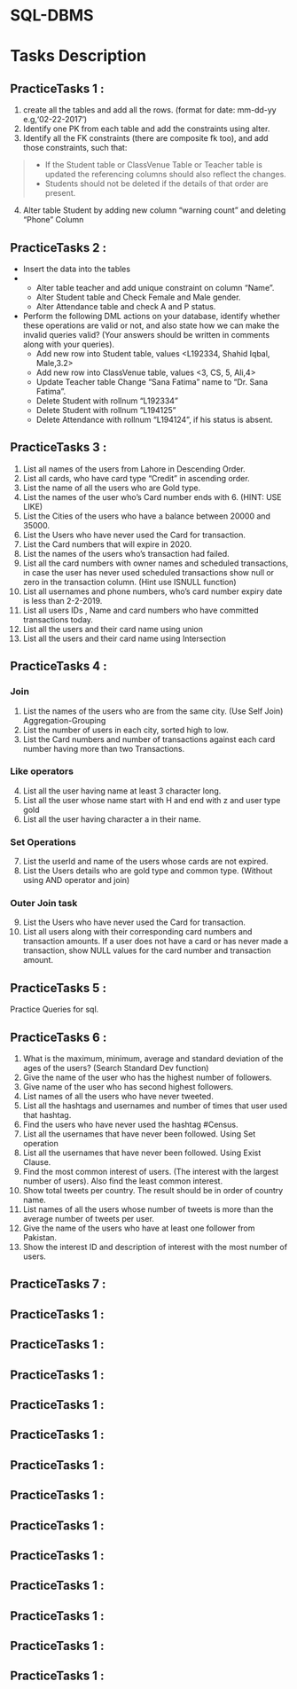 # SQL-DBMS

# Tasks Description 

## PracticeTasks 1 :
1. create all the tables and add all the rows. (format for date: mm-dd-yy e.g,‘02-22-2017’)
2. Identify one PK from each table and add the constraints using alter.
3. Identify all the FK constraints (there are composite fk too), and add those constraints, such that:
>  - If the Student table or ClassVenue Table or Teacher table is updated the referencing columns should also reflect the changes.
>  -  Students should not be deleted if the details of that order are present.
4. Alter table Student by adding new column “warning count” and deleting “Phone” Column

## PracticeTasks 2 :
+ Insert the data into the tables
+
  - Alter table teacher and add unique constraint on column “Name”.
  - Alter Student table and Check Female and Male gender.
  -  Alter Attendance table and check A and P status.
+ Perform the following DML actions on your database, identify whether these operations are valid or not, and also state how we can make the invalid queries valid?
(Your answers should be written in comments along with your queries).
  - Add new row into Student table, values <L192334, Shahid Iqbal, Male,3.2>
  - Add new row into ClassVenue table, values <3, CS, 5, Ali,4>
  - Update Teacher table Change “Sana Fatima” name to “Dr. Sana Fatima”.
  -  Delete Student with rollnum “L192334”
  - Delete Student with rollnum “L194125”
  - Delete Attendance with rollnum “L194124”, if his status is absent.

## PracticeTasks 3 :
1. List all names of the users from Lahore in Descending Order.
2. List all cards, who have card type “Credit” in ascending order.
3. List the name of all the users who are Gold type.
4. List the names of the user who’s Card number ends with 6. (HINT: USE LIKE)
5. List the Cities of the users who have a balance between 20000 and 35000.
6. List the Users who have never used the Card for transaction.
7. List the Card numbers that will expire in 2020.
8. List the names of the users who’s transaction had failed.
9. List all the card numbers with owner names and scheduled transactions, in case the user has never used scheduled transactions show null or zero in the transaction column. (Hint use ISNULL function)
10. List all usernames and phone numbers, who’s card number expiry date is less than 2-2-2019.
11. List all users IDs , Name and card numbers who have committed transactions today.
12. List all the users and their card name using union
13. List all the users and their card name using Intersection

## PracticeTasks 4 :
### Join
1. List the names of the users who are from the same city. (Use Self Join) Aggregation-Grouping
2. List the number of users in each city, sorted high to low.
3. List the Card numbers and number of transactions against each card number having more than two Transactions. 

### Like operators
4. List all the user having name at least 3 character long.
5. List all the user whose name start with H and end with z and user type gold
6. List all the user having character a in their name.

### Set Operations
7. List the userId and name of the users whose cards are not expired.
8. List the Users details who are gold type and common type. (Without using AND operator and join)

### Outer Join task
9. List the Users who have never used the Card for transaction.
10. List all users along with their corresponding card numbers and transaction amounts. If a user does not have a card or has never made a transaction, show NULL values for the card number and transaction amount.

## PracticeTasks 5 :
Practice Queries for sql.

## PracticeTasks 6 :
1. What is the maximum, minimum, average and standard deviation of the ages of the users? (Search Standard Dev function)
2. Give the name of the user who has the highest number of followers.
3. Give name of the user who has second highest followers.
4. List names of all the users who have never tweeted.
5. List all the hashtags and usernames and number of times that user used that hashtag.
6. Find the users who have never used the hashtag #Census.
7. List all the usernames that have never been followed. Using Set operation
8. List all the usernames that have never been followed. Using Exist Clause.
9. Find the most common interest of users. (The interest with the largest number of users). Also find the least common interest.
10. Show total tweets per country. The result should be in order of country name.
11. List names of all the users whose number of tweets is more than the average number of tweets per user.
12. Give the name of the users who have at least one follower from Pakistan.
13. Show the interest ID and description of interest with the most number of users.

## PracticeTasks 7 :

## PracticeTasks 1 :

## PracticeTasks 1 :

## PracticeTasks 1 :

## PracticeTasks 1 :

## PracticeTasks 1 :

## PracticeTasks 1 :

## PracticeTasks 1 :

## PracticeTasks 1 :

## PracticeTasks 1 :

## PracticeTasks 1 :

## PracticeTasks 1 :

## PracticeTasks 1 :

## PracticeTasks 1 :




